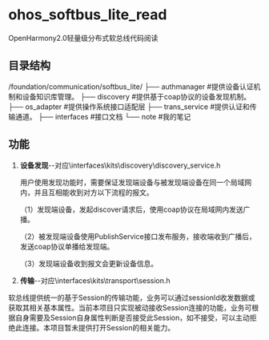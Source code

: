 # ohos_softbus_lite_read

OpenHarmony2.0轻量级分布式软总线代码阅读

## 目录结构

/foundation/communication/softbus_lite/
├── authmanager         #提供设备认证机制和设备知识库管理。
├── discovery           #提供基于coap协议的设备发现机制。
├── os_adapter          #提供操作系统接口适配层
├── trans_service       #提供认证和传输通道。
├── interfaces          #接口文档
└── note                #我的笔记

## 功能

1.  **设备发现**--对应\\interfaces\kits\discovery\discovery_service.h

    用户使用发现功能时，需要保证发现端设备与被发现端设备在同一个局域网内，并且互相能收到对方以下流程的报文。

    （1）发现端设备，发起discover请求后，使用coap协议在局域网内发送广播。

    （2）被发现端设备使用PublishService接口发布服务，接收端收到广播后，发送coap协议单播给发现端。

    （3）发现端设备收到报文会更新设备信息。

2.  **传输**--对应\\interfaces\kits\transport\session.h

软总线提供统一的基于Session的传输功能，业务可以通过sessionId收发数据或获取其相关基本属性。当前本项目只实现被动接收Session连接的功能，业务可根据自身需要及Session自身属性判断是否接受此Session，如不接受，可以主动拒绝此连接。本项目暂未提供打开Session的相关能力。